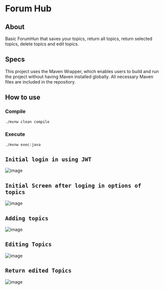 # Forum Hub

## About

Basic ForumHun that saves your topics, return all topics, return selected topics, delete topics and edit topics.

## Specs
This project uses the Maven Wrapper, which enables users to build and run the project without having Maven installed globally. All necessary Maven files are included in the repository.


## How to use

### Compile
```sh
./mvnw clean compile
```
### Execute
```sh
./mvnw exec:java
```
## `Initial login in using JWT`
![image](https://github.com/user-attachments/assets/ff8a69f6-24ec-4d24-9d0f-83f2eaa13ee6)

## `Initial Screen after loging in options of topics`
![image](https://github.com/user-attachments/assets/ff8a69f6-24ec-4d24-9d0f-83f2eaa13ee6)


## `Adding topics`
![image](https://github.com/user-attachments/assets/09d01641-499f-4aad-b65e-e97b65452b94)


## `Editing Topics`
![image](https://github.com/user-attachments/assets/5827dab7-a64f-474d-9168-dec70f2b73b7)

## `Return edited Topics`
![image](https://github.com/user-attachments/assets/3c82795c-f041-4f5e-9c2e-9aca48a4e0ad)
